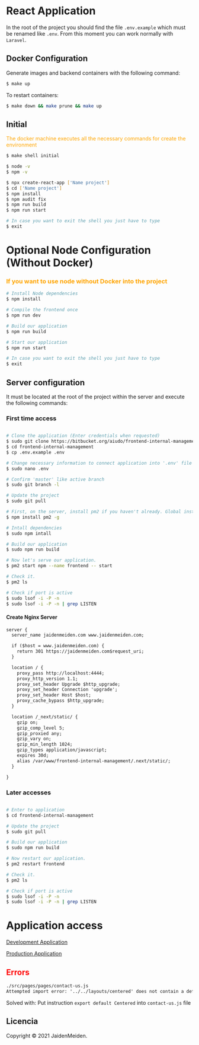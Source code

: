 # React Application

In the root of the project you should find the file `.env.example` which must be renamed like `.env`. From this moment you can work normally with `Laravel`.

## Docker Configuration

Generate images and backend containers with the following command:

```bash
$ make up
```

To restart containers:

```bash
$ make down && make prune && make up
```

## Initial

<span style="color: orange"> The docker machine executes all the necessary commands for create the environment</span>

```bash
$ make shell initial

$ node -v
$ npm -v

$ npx create-react-app ['Name project']
$ cd ['Name project']
$ npm install
$ npm audit fix
$ npm run build
$ npm run start

# In case you want to exit the shell you just have to type
$ exit
```

# Optional Node Configuration (Without Docker)

### <span style="color: orange"> If you want to use node without Docker into the project</span>

```bash
# Install Node dependencies
$ npm install

# Compile the frontend once
$ npm run dev

# Build our application
$ npm run build

# Start our application
$ npm run start

# In case you want to exit the shell you just have to type
$ exit
```

## Server configuration

It must be located at the root of the project within the server and execute the following commands:

### First time access

```bash

# Clone the application (Enter credentials when requested)
$ sudo git clone https://bitbucket.org/aiudo/frontend-internal-management.git
$ cd frontend-internal-management
$ cp .env.example .env

# Change necessary information to connect application into '.env' file
$ sudo nano .env

# Confirm 'master' like active branch
$ sudo git branch -l

# Update the project
$ sudo git pull

# First, on the server, install pm2 if you haven't already. Global installation.
$ npm install pm2 -g

# Intall dependencies
$ sudo npm intall

# Build our application
$ sudo npm run build

# Now let's serve our application.
$ pm2 start npm --name frontend -- start

# Check it.
$ pm2 ls

# Check if port is active
$ sudo lsof -i -P -n
$ sudo lsof -i -P -n | grep LISTEN

```

#### Create Nginx Server

```diff
server {
  server_name jaidenmeiden.com www.jaidenmeiden.com;

  if ($host = www.jaidenmeiden.com) {
    return 301 https://jaidenmeiden.com$request_uri;
  }

  location / {
    proxy_pass http://localhost:4444;
    proxy_http_version 1.1;
    proxy_set_header Upgrade $http_upgrade;
    proxy_set_header Connection 'upgrade';
    proxy_set_header Host $host;
    proxy_cache_bypass $http_upgrade;
  }

  location /_next/static/ {
    gzip on;
    gzip_comp_level 5;
    gzip_proxied any;
    gzip_vary on;
    gzip_min_length 1024;
    gzip_types application/javascript;
    expires 30d;
    alias /var/www/frontend-internal-management/.next/static/;
  }

}
```

### Later accesses

```bash

# Enter to application
$ cd frontend-internal-management

# Update the project
$ sudo git pull

# Build our application
$ sudo npm run build

# Now restart our application.
$ pm2 restart frontend

# Check it.
$ pm2 ls

# Check if port is active
$ sudo lsof -i -P -n
$ sudo lsof -i -P -n | grep LISTEN

```

# Application access

[Development Application](http://localhost:3333)

[Production Application](https://jaidenmeiden.com/)

## <font color="red"> Errors</font>

```diff
./src/pages/pages/contact-us.js
Attempted import error: '../../layouts/centered' does not contain a default export (imported as 'Centered').
```

Solved with:
Put instruction `export default Centered` into `contact-us.js` file

## Licencia

Copyright © 2021 JaidenMeiden.
